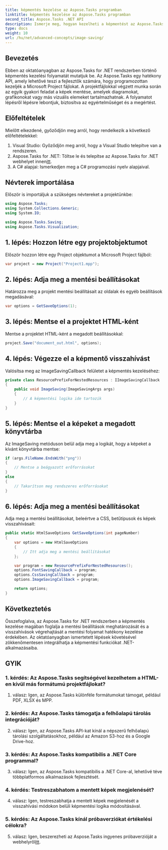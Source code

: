 ```yaml
---
title: képmentés kezelése az Aspose.Tasks programban
linktitle: képmentés kezelése az Aspose.Tasks programban
second_title: Aspose.Tasks .NET API
description: Ismerje meg, hogyan kezelheti a képmentést az Aspose.Tasks for .NET-ben a lépésenkénti útmutatók segítségével. Zökkenőmentesen integrálja a képmentési funkciókat .NET-alkalmazásaiba.
type: docs
weight: 10
url: /hu/net/advanced-concepts/image-saving/
---
```

## Bevezetés

Ebben az oktatóanyagban az Aspose.Tasks for .NET rendszerben történő képmentés kezelési folyamatát mutatjuk be. Az Aspose.Tasks egy hatékony API, amely lehetővé teszi a fejlesztők számára, hogy programozottan kezeljék a Microsoft Project fájlokat. A projektfájlokkal végzett munka során az egyik gyakori feladat a képek mentése, amelyek diagramokat, grafikonokat vagy más vizuális elemeket tartalmazhatnak. A folyamatot lépésről lépésre lebontjuk, biztosítva az egyértelműséget és a megértést.

## Előfeltételek

Mielőtt elkezdené, győződjön meg arról, hogy rendelkezik a következő előfeltételekkel:

1. Visual Studio: Győződjön meg arról, hogy a Visual Studio telepítve van a rendszeren.
2.  Aspose.Tasks for .NET: Töltse le és telepítse az Aspose.Tasks for .NET webhelyet innen[itt](https://releases.aspose.com/tasks/net/).
3. A C# alapjai: Ismerkedjen meg a C# programozási nyelv alapjaival.

## Névterek importálása

Először is importáljuk a szükséges névtereket a projektünkbe:

```csharp
using Aspose.Tasks;
using System.Collections.Generic;
using System.IO;

using Aspose.Tasks.Saving;
using Aspose.Tasks.Visualization;
```

## 1. lépés: Hozzon létre egy projektobjektumot

Először hozzon létre egy Project objektumot a Microsoft Project fájlból:

```csharp
var project = new Project("Project1.mpp");
```

## 2. lépés: Adja meg a mentési beállításokat

Határozza meg a projekt mentési beállításait az oldalak és egyéb beállítások megadásával:

```csharp
var options = GetSaveOptions(1);
```

## 3. lépés: Mentse el a projektet HTML-ként

Mentse a projektet HTML-ként a megadott beállításokkal:

```csharp
project.Save("document_out.html", options);
```

## 4. lépés: Végezze el a képmentő visszahívást

Valósítsa meg az ImageSavingCallback felületet a képmentés kezeléséhez:

```csharp
private class ResourcePrefixForNestedResources : IImageSavingCallback
{
    public void ImageSaving(ImageSavingArgs args)
    {
        // A képmentési logika ide tartozik
    }
}
```

## 5. lépés: Mentse el a képeket a megadott könyvtárba

Az ImageSaving metóduson belül adja meg a logikát, hogy a képeket a kívánt könyvtárba mentse:

```csharp
if (args.FileName.EndsWith("png"))
{
    // Mentse a beágyazott erőforrásokat
}
else
{
    // Takarítson meg rendszeres erőforrásokat
}
```

## 6. lépés: Adja meg a mentési beállításokat

Adja meg a mentési beállításokat, beleértve a CSS, betűtípusok és képek visszahívásait:

```csharp
public static HtmlSaveOptions GetSaveOptions(int pageNumber)
{
    var options = new HtmlSaveOptions
    {
        // Itt adja meg a mentési beállításokat
    };

    var program = new ResourcePrefixForNestedResources();
    options.FontSavingCallback = program;
    options.CssSavingCallback = program;
    options.ImageSavingCallback = program;

    return options;
}
```

## Következtetés

Összefoglalva, az Aspose.Tasks for .NET rendszerben a képmentés kezelése magában foglalja a mentési beállítások meghatározását és a visszahívások végrehajtását a mentési folyamat hatékony kezelése érdekében. Az oktatóanyagban ismertetett lépések követésével zökkenőmentesen integrálhatja a képmentési funkciókat .NET-alkalmazásaiba.

## GYIK

### 1. kérdés: Az Aspose.Tasks segítségével kezelhetem a HTML-en kívül más formátumú projektfájlokat?

1. válasz: Igen, az Aspose.Tasks különféle formátumokat támogat, például PDF, XLSX és MPP.

### 2. kérdés: Az Aspose.Tasks támogatja a felhőalapú tárolás integrációját?

2. válasz: Igen, az Aspose.Tasks API-kat kínál a népszerű felhőalapú tárolási szolgáltatásokhoz, például az Amazon S3-hoz és a Google Drive-hoz.

### 3. kérdés: Az Aspose.Tasks kompatibilis a .NET Core programmal?

3. válasz: Igen, az Aspose.Tasks kompatibilis a .NET Core-al, lehetővé téve többplatformos alkalmazások fejlesztését.

### 4. kérdés: Testreszabhatom a mentett képek megjelenését?

4. válasz: Igen, testreszabhatja a mentett képek megjelenését a visszahívási módokon belüli képmentési logika módosításával.

### 5. kérdés: Az Aspose.Tasks kínál próbaverziókat értékelési célokra?

 5. válasz: Igen, beszerezheti az Aspose.Tasks ingyenes próbaverzióját a webhelyről[itt](https://releases.aspose.com/).